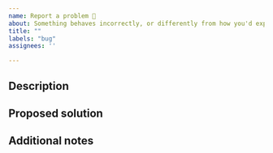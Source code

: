 ```yaml
---
name: Report a problem 🐛
about: Something behaves incorrectly, or differently from how you'd expect? Let us know!
title: ""
labels: "bug"
assignees: ''

---
```

<!-- A clear and concise description. Thanks for your contribution! -->

## Description

## Proposed solution

## Additional notes
